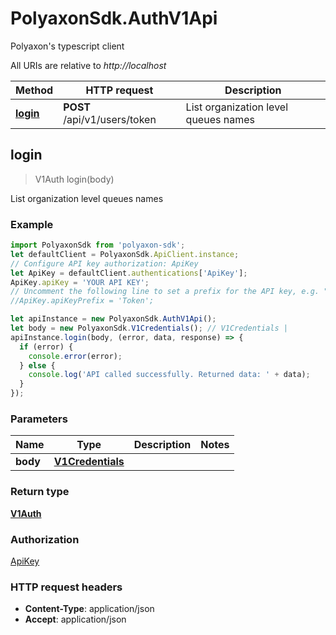 # PolyaxonSdk.AuthV1Api

Polyaxon&#39;s typescript client

All URIs are relative to *http://localhost*

Method | HTTP request | Description
------------- | ------------- | -------------
[**login**](AuthV1Api.md#login) | **POST** /api/v1/users/token | List organization level queues names



## login

> V1Auth login(body)

List organization level queues names

### Example

```javascript
import PolyaxonSdk from 'polyaxon-sdk';
let defaultClient = PolyaxonSdk.ApiClient.instance;
// Configure API key authorization: ApiKey
let ApiKey = defaultClient.authentications['ApiKey'];
ApiKey.apiKey = 'YOUR API KEY';
// Uncomment the following line to set a prefix for the API key, e.g. "Token" (defaults to null)
//ApiKey.apiKeyPrefix = 'Token';

let apiInstance = new PolyaxonSdk.AuthV1Api();
let body = new PolyaxonSdk.V1Credentials(); // V1Credentials | 
apiInstance.login(body, (error, data, response) => {
  if (error) {
    console.error(error);
  } else {
    console.log('API called successfully. Returned data: ' + data);
  }
});
```

### Parameters


Name | Type | Description  | Notes
------------- | ------------- | ------------- | -------------
 **body** | [**V1Credentials**](V1Credentials.md)|  | 

### Return type

[**V1Auth**](V1Auth.md)

### Authorization

[ApiKey](../README.md#ApiKey)

### HTTP request headers

- **Content-Type**: application/json
- **Accept**: application/json

